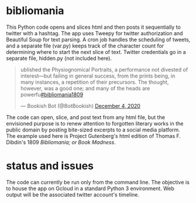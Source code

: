# bibliomania

This Python code opens and slices html and then posts it sequentially to twitter with a hashtag. The app uses Tweepy for twitter authorization and Beautiful Soup for text parsing. A cron job handles the scheduling of tweets, and a separate file (var.py) keeps track of the character count for determining where to start the next slice of text. Twitter credentials go in a separate file, hidden.py (not included here).

<blockquote class="twitter-tweet"><p lang="en" dir="ltr">ublished the Physiognomical Portraits, a performance not divested of<br>interest—but failing in general success, from the prints being, in<br>many instances, a repetition of their precursors. The thought,<br>however, was a good one; and many of the heads are powerfu<a href="https://twitter.com/hashtag/bibliomania1809?src=hash&amp;ref_src=twsrc%5Etfw">#bibliomania1809</a></p>&mdash; Bookish Bot (@BotBookish) <a href="https://twitter.com/BotBookish/status/1334941991549984770?ref_src=twsrc%5Etfw">December 4, 2020</a></blockquote> 

The code can open, slice, and post text from any html file, but the envisioned purpose is to renew attention to forgotten literary works in the public domain by posting bite-sized excerpts to a social media platform. The example used here is Project Gutenberg's html edition of Thomas F. Dibdin's 1809 *Bibliomania; or Book Madness*.

# status and issues

The code can currently be run only from the command line. The objective is to house the app on Gcloud in a standard Python 3 environment. Web output will be the associated twitter account's timeline. 

